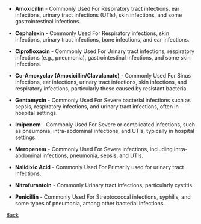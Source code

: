 * **Amoxicillin** - Commonly Used For Respiratory tract infections, ear infections, urinary tract infections (UTIs), skin infections, and some gastrointestinal infections.

* **Cephalexin** - Commonly Used For Respiratory infections, skin infections, urinary tract infections, bone infections, and ear infections.

* **Ciprofloxacin** - Commonly Used For Urinary tract infections, respiratory infections (e.g., pneumonia), gastrointestinal infections, and some skin infections.

* **Co-Amoxyclav (Amoxicillin/Clavulanate)** - Commonly Used For Sinus infections, ear infections, urinary tract infections, skin infections, and respiratory infections, particularly those caused by resistant bacteria.

* **Gentamycin** - Commonly Used For Severe bacterial infections such as sepsis, respiratory infections, and urinary tract infections, often in hospital settings.

* **Imipenem** - Commonly Used For Severe or complicated infections, such as pneumonia, intra-abdominal infections, and UTIs, typically in hospital settings.
   
* **Meropenem** - Commonly Used For Severe infections, including intra-abdominal infections, pneumonia, sepsis, and UTIs.

* **Nalidixic Acid** - Commonly Used For Primarily used for urinary tract infections.

* **Nitrofurantoin** - Commonly Urinary tract infections, particularly cystitis.

* **Penicillin** - Commonly Used For Streptococcal infections, syphilis, and some types of pneumonia, among other bacterial infections.



[Back](https://github.com/hmislk/hmis/wiki/LIMS-Knowledgebase)
  
